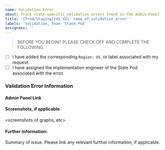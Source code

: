 ```yaml
---
name: Validation Error
about: Track state-specific validation errors found in the Admin Panel.
title: '[Prod/Staging][US_XX] `name_of_validation_error`'
labels: 'Validation, Team: State Pod'
assignees: ''
---
```

> BEFORE YOU BEGIN!! PLEASE CHECK OFF AND COMPLETE THE FOLLOWING.
- [ ] I have added the corresponding `Region: US_XX` label associated with my request.
- [ ] I have assigned the implementation engineer of the State Pod associated with the error.

### Validation Error Information			
#### Admin Panel Link

<link to validation error in Admin Panel>

#### Screenshots, if applicable

<screenshots of graphs, etc>

#### Further information:
Summary of issue. Please link any relevant further information, if applicable.
